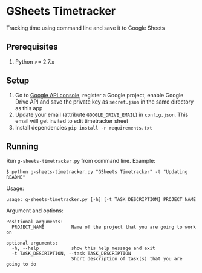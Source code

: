 # GSheets Timetracker

Tracking time using command line and save it to Google Sheets

## Prerequisites

1. Python >= 2.7.x

## Setup

1. Go to [Google API console](https://console.developers.google.com), register a Google project, enable Google Drive API and save the private key as `secret.json` in the same directory as this app
1. Update your email (attribute `GOOGLE_DRIVE_EMAIL`) in `config.json`. This email will get invited to edit timetracker sheet
1. Install dependencies `pip install -r requirements.txt`

## Running

Run `g-sheets-timetracker.py` from command line. Example:

```
$ python g-sheets-timetracker.py "GSheets Timetracker" -t "Updating README"

```

Usage:

```
usage: g-sheets-timetracker.py [-h] [-t TASK_DESCRIPTION] PROJECT_NAME
```

Argument and options:

```
Positional arguments:
  PROJECT_NAME          Name of the project that you are going to work on

optional arguments:
  -h, --help            show this help message and exit
  -t TASK_DESCRIPTION, --task TASK_DESCRIPTION
                        Short description of task(s) that you are going to do
```